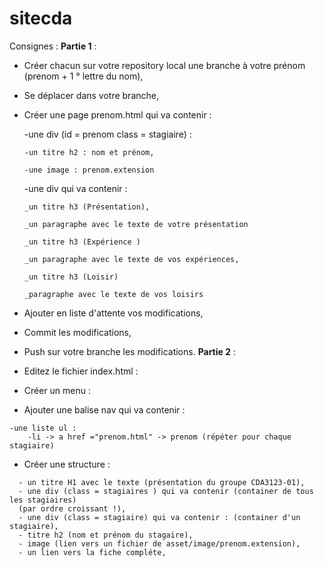 # sitecda
Consignes :
**Partie 1** :
- Créer chacun sur votre repository local une branche à votre prénom (prenom + 1 ° lettre du nom),
- Se déplacer dans votre branche,

- Créer une page prenom.html qui va contenir :

  -une div (id = prenom class = stagiaire) :
  
      -un titre h2 : nom et prénom,
  
      -une image : prenom.extension
  
  -une div qui va contenir :
  
      _un titre h3 (Présentation),
  
      _un paragraphe avec le texte de votre présentation
  
      _un titre h3 (Expérience )
  
      _un paragraphe avec le texte de vos expériences,
  
      _un titre h3 (Loisir)
  
      _paragraphe avec le texte de vos loisirs
  
- Ajouter en liste d'attente vos modifications,

- Commit les modifications,
  
- Push sur votre branche les modifications.
**Partie 2** :
- Editez le fichier index.html :
- Créer un menu :
- Ajouter une balise nav qui va contenir :
```
-une liste ul :
	-li -> a href ="prenom.html" -> prenom (répéter pour chaque stagiaire)
```
- Créer une structure :
```
  - un titre H1 avec le texte (présentation du groupe CDA3123-01),
  - une div (class = stagiaires ) qui va contenir (container de tous les stagiaires)
  (par ordre croissant !),
  - une div (class = stagiaire) qui va contenir : (container d'un stagiaire),
  - titre h2 (nom et prénom du stagaire),
  - image (lien vers un fichier de asset/image/prenom.extension),
  - un lien vers la fiche compléte,
```
